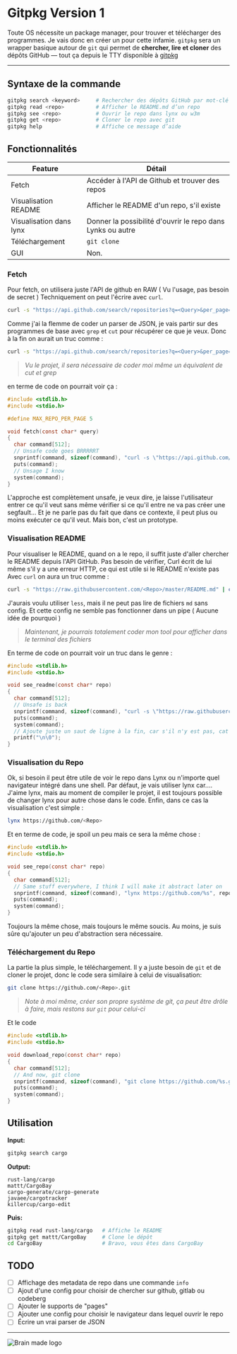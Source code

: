 # Gitpkg Version 1


Toute OS nécessite un package manager, pour trouver et télécharger des programmes. Je vais donc en créer un pour cette infamie. `gitpkg` sera un wrapper basique autour de `git` qui permet de **chercher, lire et cloner** des dépôts GitHub — tout ça depuis le TTY disponible à [gitpkg](https://github.com/Dulinniel/gitpkg)

---
## Syntaxe de la commande

```bash
gitpkg search <keyword>     # Rechercher des dépôts GitHub par mot-clé
gitpkg read <repo>          # Afficher le README.md d’un repo
gitpkg see <repo>           # Ouvrir le repo dans lynx ou w3m
gitpkg get <repo>           # Cloner le repo avec git
gitpkg help                 # Affiche ce message d’aide
```
## Fonctionnalités 

| Feature                 | Détail                                                     |
| ----------------------- | ---------------------------------------------------------- |
| Fetch                   | Accéder à l'API de Github et trouver des repos             |
| Visualisation README    | Afficher le README d'un repo, s'il existe                  |
| Visualisation dans lynx | Donner la possibilité d'ouvrir le repo dans Lynks ou autre |
| Téléchargement          | `git clone`                                                |
| GUI                     | Non.                                                       |
### Fetch

Pour fetch, on utilisera juste l'API de github en RAW ( Vu l'usage, pas besoin de secret ) Techniquement on peut l'écrire avec `curl`.

```bash
curl -s "https://api.github.com/search/repositories?q=<Query>&per_page=<Int>"
```

Comme j'ai la flemme de coder un parser de JSON, je vais partir sur des programmes de base avec `grep` et `cut` pour récupérer ce que je veux. Donc à la fin on aurait un truc comme  :

```bash
curl -s "https://api.github.com/search/repositories?q=<Query>&per_page=<Int>" | grep "full_name" | cut -d '"' -f 4
```

> *Vu le projet, il sera nécessaire de coder moi même un équivalent de cut et grep*

en terme de code on pourrait voir ça :

```c
#include <stdlib.h>
#include <stdio.h>

#define MAX_REPO_PER_PAGE 5

void fetch(const char* query)
{
  char command[512];
  // Unsafe code goes BRRRRRT
  snprintf(command, sizeof(command), "curl -s \"https://api.github.com/search/repositories?q=%s&per_page=%d%\" | grep \"full_name\" | cut -d '\"' -f 4", query, MAX_REPO_PER_PAGE);
  puts(command);
  // Unsage I know
  system(command);
}
```

L'approche est complètement unsafe, je veux dire, je laisse l'utilisateur entrer ce qu'il veut sans même vérifier si ce qu'il entre ne va pas créer une segfault... Et je ne parle pas du fait que dans ce contexte, il peut plus ou moins exécuter ce qu'il veut. Mais bon, c'est un  prototype. 
### Visualisation  README

Pour visualiser le README, quand on a le repo, il suffit juste d'aller chercher le README depuis l'API GitHub. Pas besoin de vérifier, Curl écrit de lui même s'il y a une erreur HTTP, ce qui est utile si le README n'existe pas  Avec `curl` on aura un truc comme : 

```bash
curl -s "https://raw.githubusercontent.com/<Repo>/master/README.md" | cat
```

J'aurais voulu utiliser `less`, mais il ne peut pas lire de fichiers `md` sans config. Et cette config ne semble pas fonctionner dans un pipe ( Aucune idée de pourquoi ) 

> *Maintenant, je pourrais totalement coder mon tool pour afficher dans le terminal des fichiers*

En terme de code on pourrait voir un truc dans le genre : 

```c
#include <stdlib.h>
#include <stdio.h>

void see_readme(const char* repo)
{
  char command[512];
  // Unsafe is back
  snprintf(command, sizeof(command), "curl -s \"https://raw.githubusercontent.com/%s/master/README.md\" | cat", repo);
  puts(command);
  system(command);
  // Ajoute juste un saut de ligne à la fin, car s'il n'y est pas, cat ne vas      pas le mettre
  printf("\n\0");
}
```

### Visualisation du Repo

Ok, si besoin il peut être utile de voir le repo dans Lynx ou n'importe quel navigateur intégré dans une shell. Par défaut, je vais utiliser lynx car.... J'aime lynx, mais au moment de compiler le projet, il est toujours possible de changer lynx pour autre chose dans le code. Enfin, dans ce cas la visualisation c'est simple : 

```bash
lynx https://github.com/<Repo>
```

Et en terme de code, je spoil un peu mais ce sera la même chose : 

```c
#include <stdlib.h>
#include <stdio.h>

void see_repo(const char* repo)
{
  char command[512];
  // Same stuff everywhere, I think I will make it abstract later on
  snprintf(command, sizeof(command), "lynx https://github.com/%s", repo);
  puts(command);
  system(command);
}
```

Toujours la même chose, mais toujours le même soucis. Au moins, je suis sûre qu'ajouter un peu d'abstraction sera nécessaire. 

### Téléchargement du Repo

La partie la plus simple, le téléchargement. Il y a juste besoin de `git` et de cloner le projet, donc le code sera similaire à celui de visualisation:

```bash
git clone https://github.com/<Repo>.git
```

> *Note à moi même, créer son propre système de git, ça peut être drôle à faire, mais restons sur `git` pour celui-ci*

Et le code 

```c
#include <stdlib.h>
#include <stdio.h>

void download_repo(const char* repo)
{
  char command[512];
  // And now, git clone
  snprintf(command, sizeof(command), "git clone https://github.com/%s.git", repo);
  puts(command);
  system(command);
}
```

## Utilisation

**Input:**
```bash
gitpkg search cargo
```

**Output:** 

```
rust-lang/cargo
mattt/CargoBay
cargo-generate/cargo-generate
javaee/cargotracker
killercup/cargo-edit
```

**Puis:**

```bash
gitpkg read rust-lang/cargo   # Affiche le README
gitpkg get mattt/CargoBay     # Clone le dépôt
cd CargoBay                   # Bravo, vous êtes dans CargoBay 
```
## TODO

- [ ] Affichage des metadata de repo dans une commande `info`
- [ ] Ajout d'une config pour choisir de chercher sur github, gitlab ou codeberg
- [ ] Ajouter le supports de "pages"
- [ ] Ajouter une config pour choisir le navigateur dans lequel ouvrir le repo 
- [ ] Écrire un vrai parser de JSON
---


![Brain made logo](https://brainmade.org/white-logo.png)
